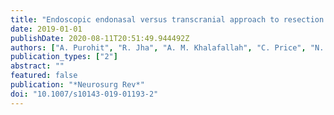 ```yaml
---
title: "Endoscopic endonasal versus transcranial approach to resection of olfactory groove meningiomas: a systematic review"
date: 2019-01-01
publishDate: 2020-08-11T20:51:49.944492Z
authors: ["A. Purohit", "R. Jha", "A. M. Khalafallah", "C. Price", "N. R. Rowan", "D. Mukherjee"]
publication_types: ["2"]
abstract: ""
featured: false
publication: "*Neurosurg Rev*"
doi: "10.1007/s10143-019-01193-2"
---
```


